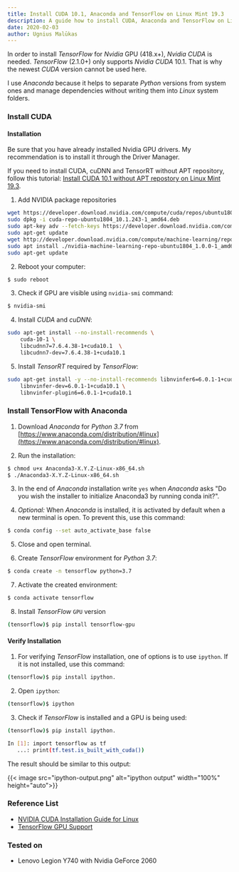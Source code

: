```yaml
---
title: Install CUDA 10.1, Anaconda and TensorFlow on Linux Mint 19.3
description: A guide how to install CUDA, Anaconda and TensorFlow on Linux Mint 19.3.
date: 2020-02-03
author: Ugnius Malūkas
---
```


In order to install *TensorFlow* for *Nvidia* GPU (418.x+), *Nvidia CUDA* is needed. *TensorFlow* (2.1.0+) only supports *Nvidia CUDA* 10.1. That is why the newest *CUDA* version cannot be used here.

I use *Anaconda* because it helps to separate *Python* versions from system ones and manage dependencies without writing them into *Linux* system folders.

### Install CUDA
#### Installation

Be sure that you have already installed Nvidia GPU drivers. My recommendation is to install it through the Driver Manager.

If you need to install CUDA, cuDNN and TensorRT without APT repository, follow this tutorial: [Install CUDA 10.1 without APT repostory on Linux Mint 19.3](/blog/install-cuda-without-apt-repo-on-linux-mint/).

1) Add NVIDIA package repositories
```bash
wget https://developer.download.nvidia.com/compute/cuda/repos/ubuntu1804/x86_64/cuda-repo-ubuntu1804_10.1.243-1_amd64.deb
sudo dpkg -i cuda-repo-ubuntu1804_10.1.243-1_amd64.deb
sudo apt-key adv --fetch-keys https://developer.download.nvidia.com/compute/cuda/repos/ubuntu1804/x86_64/7fa2af80.pub
sudo apt-get update
wget http://developer.download.nvidia.com/compute/machine-learning/repos/ubuntu1804/x86_64/nvidia-machine-learning-repo-ubuntu1804_1.0.0-1_amd64.deb
sudo apt install ./nvidia-machine-learning-repo-ubuntu1804_1.0.0-1_amd64.deb
sudo apt-get update
```

2) Reboot your computer:
```bash
$ sudo reboot
```

3) Check if GPU are visible using `nvidia-smi` command:
```bash
$ nvidia-smi
```

4) Install *CUDA* and *cuDNN*:
```bash
sudo apt-get install --no-install-recommends \
    cuda-10-1 \
    libcudnn7=7.6.4.38-1+cuda10.1  \
    libcudnn7-dev=7.6.4.38-1+cuda10.1
```

5) Install *TensorRT* required by *TensorFlow*:
```bash
sudo apt-get install -y --no-install-recommends libnvinfer6=6.0.1-1+cuda10.1 \
    libnvinfer-dev=6.0.1-1+cuda10.1 \
    libnvinfer-plugin6=6.0.1-1+cuda10.1
```

### Install TensorFlow with Anaconda

1) Download *Anaconda* for *Python 3.7* from [https://www.anaconda.com/distribution/#linux](https://www.anaconda.com/distribution/#linux).

2) Run the installation:
```bash
$ chmod u+x Anaconda3-X.Y.Z-Linux-x86_64.sh
$ ./Anaconda3-X.Y.Z-Linux-x86_64.sh
```

3) In the end of *Anaconda* installation write `yes` when *Anaconda* asks "Do you wish the installer to initialize Anaconda3
by running conda init?".

4) *Optional:* When *Anaconda* is installed, it is activated by default when a new terminal is open. To prevent this, use this command:
```bash
$ conda config --set auto_activate_base false
```

5) Close and open terminal.

6) Create *TensorFlow* environment for *Python 3.7*:
```bash
$ conda create -n tensorflow python=3.7
```

7) Activate the created environment:
```bash
$ conda activate tensorflow
```

8) Install *TensorFlow* `GPU` version
```bash
(tensorflow)$ pip install tensorflow-gpu
```

#### Verify Installation
1) For verifying *TensorFlow* installation, one of options is to use `ipython`. If it is not installed, use this command:
```bash
(tensorflow)$ pip install ipython.
```

2) Open `ipython`:
```bash
(tensorflow)$ ipython
```

3) Check if *TensorFlow* is installed and a GPU is being used:
```bash
(tensorflow)$ pip install ipython.

In [1]: import tensorflow as tf 
   ...: print(tf.test.is_built_with_cuda())  
```

The result should be similar to this output:

{{< image src="ipython-output.png" alt="ipython output" width="100%" height="auto">}}

### Reference List
* [NVIDIA CUDA Installation Guide for Linux](https://docs.nvidia.com/cuda/archive/10.1/cuda-installation-guide-linux/index.html)
* [TensorFlow GPU Support](https://www.tensorflow.org/install/gpu)

### Tested on
* Lenovo Legion Y740 with Nvidia GeForce 2060
